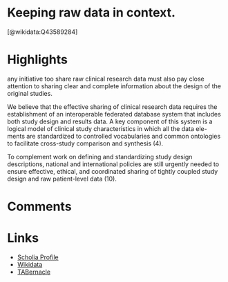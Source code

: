 
Keeping raw data in context.
============================
  
  [@wikidata:Q43589284]  
# Highlights

any initiative too share raw clinical research data must also pay close attention to
sharing clear and complete information about the design of the
original studies.

We believe that the effective sharing of clinical research data requires the establishment of an
interoperable federated database system that includes both study design and results data. A key component of this system is a logical model of clinical study characteristics in which all the data ele- ments are standardized to controlled vocabularies and common ontologies to facilitate cross-study comparison and synthesis (4).

To complement work on defining and standardizing study design descriptions, national and international policies are still urgently needed to ensure effective, ethical, and coordinated sharing of tightly coupled study design and raw patient-level data (10).



# Comments

# Links
  
 * [Scholia Profile](https://scholia.toolforge.org/work/Q43589284)  
 * [Wikidata](https://www.wikidata.org/wiki/Q43589284)  
 * [TABernacle](https://tabernacle.toolforge.org/?#/tab/manual/Q43589284/P921%3BP4510)  
